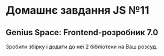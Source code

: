 # Домашнє завдання JS №11
## Genius Space: Frontend-розробник 7.0

Зробити збірку і додати до неї 2 бібліотеки на Ваш розсуд.
